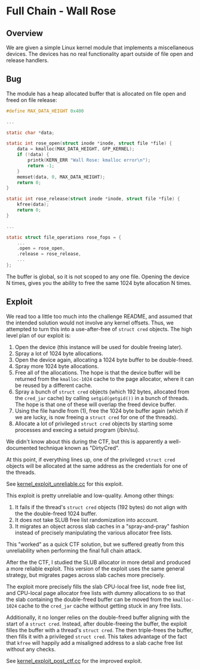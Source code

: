 # Full Chain - Wall Rose

## Overview

We are given a simple Linux kernel module that implements a
miscellaneous devices. The devices has no real functionality apart
outside of file open and release handlers.

## Bug

The module has a heap allocated buffer that is allocated on file
open and freed on file release:
```c
#define MAX_DATA_HEIGHT 0x400

...

static char *data;

static int rose_open(struct inode *inode, struct file *file) {
    data = kmalloc(MAX_DATA_HEIGHT, GFP_KERNEL);
    if (!data) {
        printk(KERN_ERR "Wall Rose: kmalloc error\n");
        return -1;
    }
    memset(data, 0, MAX_DATA_HEIGHT);
    return 0;
}

static int rose_release(struct inode *inode, struct file *file) {
    kfree(data);
    return 0;
}

...

static struct file_operations rose_fops = {
    ...
    .open = rose_open,
    .release = rose_release,
    ...
};
```

The buffer is global, so it is not scoped to any one file. Opening the
device N times, gives you the ability to free the same 1024 byte
allocation N times.

## Exploit

We read too a little too much into the challenge README, and assumed
that the intended solution would not involve any kernel offsets. Thus,
we attempted to turn this into a use-after-free of `struct cred`
objects. The high level plan of our exploit is:

1. Open the device (this instance will be used for double freeing
   later).
2. Spray a lot of 1024 byte allocations.
3. Open the device again, allocating a 1024 byte buffer to be double-freed.
4. Spray more 1024 byte allocations.
5. Free all of the allocations. The hope is that the device buffer will
   be returned from the `kmalloc-1024` cache to the page allocator,
   where it can be reused by a different cache.
6. Spray a bunch of `struct cred` objects (which 192 bytes, allocated
   from the `cred_jar` cache) by calling `setgid(getgid())` in a bunch
   of threads. The hope is that one of these will overlap the
   freed device buffer.
7. Using the file handle from (1), free the 1024 byte buffer again
   (which if we are lucky, is now freeing a `struct cred` for one of the
   threads).
8. Allocate a lot of privileged `struct cred` objects by starting some
   processes and execing a setuid program (/bin/su).

We didn't know about this during the CTF, but this is apparently a
well-documented technique known as "DirtyCred".

At this point, if everything lines up, one of the privileged
`struct cred` objects will be allocated at the same address as the
credentials for one of the threads.

See
[kernel_exploit_unreliable.cc](https://github.com/mmm-team/public-writeups/blob/main/hitcon2023/full_chain_wall_rose/kernel_exploit_unreliable.cc)
for this exploit.

This exploit is pretty unreliable and low-quality. Among other things:
1. It fails if the thread's `struct cred` objects (192 bytes) do not
   align with the the double-freed 1024 buffer.
2. It does not take SLUB free list randomization into account.
3. It migrates an object across slab caches in a "spray-and-pray"
   fashion instead of precisely manipulating the various allocator free
   lists.

This "worked" as a quick CTF solution, but we suffered greatly from this
unreliability when performing the final full chain attack.

After the the CTF, I studied the SLUB allocator in more detail and
produced a more reliable exploit. This version of the exploit uses the
same general strategy, but migrates pages across slab caches more
precisely.

The exploit more precisely fills the slab CPU-local free list, node free
list, and CPU-local page allocator free lists with dummy allocations to
so that the slab containing the double-freed buffer can be moved from
the `kmalloc-1024` cache to the `cred_jar` cache without getting stuck
in any free lists.

Additionally, it no longer relies on the double-freed buffer aligning
with the start of a `struct cred`. Instead, after double-freeing the
buffer, the exploit filles the buffer with a thread's `struct cred`. The
then triple-frees the buffer, then fills it with a privileged `struct
cred`. This takes advantage of the fact that `kfree` will happily add a
misaligned address to a slab cache free list without any checks.

See [kernel_exploit_post_ctf.cc](kernel_exploit_post_ctf.cc) for the
improved exploit.
